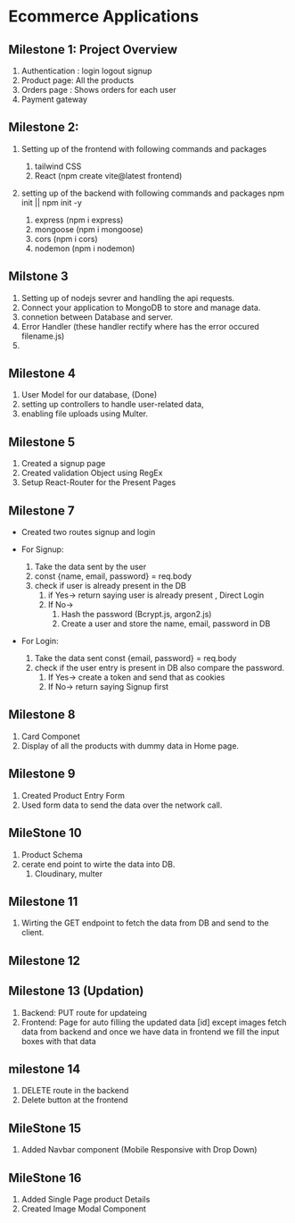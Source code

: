 # Ecommerce Applications

## Milestone 1: Project Overview

1. Authentication : login logout signup
2. Product page: All the products
3. Orders page : Shows orders for each user
4. Payment gateway

## Milestone 2:

1. Setting up of the frontend with following commands and packages
   1. tailwind CSS
   2. React (npm create vite@latest frontend)
2. setting up of the backend with following commands and packages
   npm init || npm init -y

   1. express (npm i express)
   2. mongoose (npm i mongoose)
   3. cors (npm i cors)
   4. nodemon (npm i nodemon)

   <!-- (Server) express helps us write the API's for the app
   mongoose() config the database with backend
   cors - Allowing access to Cross origin website or requests.
   nodemon - monitoring and watching of the backend nodejs application. -->

## Milstone 3

1. Setting up of nodejs sevrer and handling the api requests.
2. Connect your application to MongoDB to store and manage data.
3. connetion between Database and server.
4. Error Handler (these handler rectify where has the error occured filename.js)
5.

<!-- express - API routes or endpoints  -->

## Milestone 4

1. User Model for our database, (Done)
2. setting up controllers to handle user-related data,
3. enabling file uploads using Multer.

## Milestone 5

1. Created a signup page
2. Created validation Object using RegEx
3. Setup React-Router for the Present Pages

## Milestone 7

- Created two routes signup and login
- For Signup:

  1.  Take the data sent by the user
  2.  const {name, email, password} = req.body
  3.  check if user is already present in the DB
      1. if Yes-> return saying user is already present , Direct Login
      2. If No->
         1. Hash the password (Bcrypt.js, argon2.js)
         2. Create a user and store the name, email, password in DB

- For Login:
  1.  Take the data sent const {email, password} = req.body
  2.  check if the user entry is present in DB also compare the password.
      1. If Yes-> create a token and send that as cookies
      2. If No-> return saying Signup first

## Milestone 8

1. Card Componet
2. Display of all the products with dummy data in Home page.

## Milestone 9

1. Created Product Entry Form
2. Used form data to send the data over the network call.

## MileStone 10

1. Product Schema
2. cerate end point to wirte the data into DB.
   1. Cloudinary, multer

## Milestone 11

1. Wirting the GET endpoint to fetch the data from DB and send to the client.

## Milestone 12

## Milestone 13 (Updation)

1.  Backend: PUT route for updateing
2.  Frontend: Page for auto filling the updated data [id] except images fetch data from backend and once we have data in frontend we fill the input boxes with that data

## milestone 14

1.  DELETE route in the backend
2.  Delete button at the frontend


## MileStone 15

1. Added Navbar component (Mobile Responsive with Drop Down)

## MileStone 16
1. Added Single Page product Details
2. Created Image Modal Component
